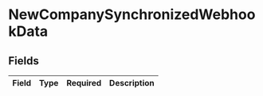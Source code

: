 # NewCompanySynchronizedWebhookData


## Fields

| Field       | Type        | Required    | Description |
| ----------- | ----------- | ----------- | ----------- |